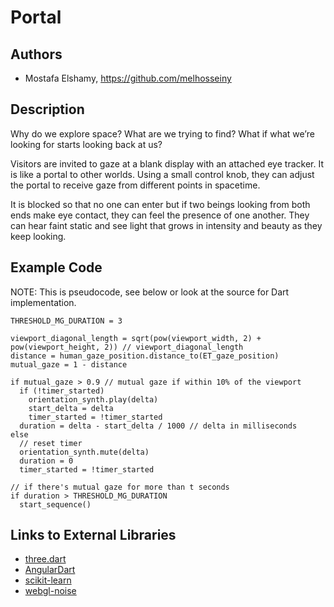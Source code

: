 # Portal

## Authors
- Mostafa Elshamy, https://github.com/melhosseiny
  
## Description

Why do we explore space? What are we trying to find? What if what we’re looking for starts looking back at us?

Visitors are invited to gaze at a blank display with an attached eye tracker. It is like a portal to other worlds. Using a small control knob, they can adjust the portal to receive gaze from different points in spacetime.

It is blocked so that no one can enter but if two beings looking from both ends make eye contact, they can feel the presence of one another. They can hear faint static and see light that grows in intensity and beauty as they keep looking.

<!--## Link to Prototype
NOTE: If your project lives online you can add one or more links here. Make sure you have a stable version of your project running before linking it.

[Example Link](http://www.google.com "Example Link")-->

## Example Code
NOTE: This is pseudocode, see below or look at the source for Dart implementation.
```
THRESHOLD_MG_DURATION = 3

viewport_diagonal_length = sqrt(pow(viewport_width, 2) + pow(viewport_height, 2)) // viewport_diagonal_length
distance = human_gaze_position.distance_to(ET_gaze_position)
mutual_gaze = 1 - distance

if mutual_gaze > 0.9 // mutual gaze if within 10% of the viewport
  if (!timer_started)
    orientation_synth.play(delta)
    start_delta = delta
    timer_started = !timer_started
  duration = delta - start_delta / 1000 // delta in milliseconds
else
  // reset timer
  orientation_synth.mute(delta)
  duration = 0
  timer_started = !timer_started

// if there's mutual gaze for more than t seconds
if duration > THRESHOLD_MG_DURATION
  start_sequence()
```

## Links to External Libraries

 - [three.dart](http://threedart.github.io/three.dart/ "Dart port of three.js")
 - [AngularDart](https://angulardart.org/ "Dart port of AngularJS")
 - [scikit-learn](http://scikit-learn.org/stable/ "Machine Learning in Python")
 - [webgl-noise](https://github.com/ashima/webgl-noise "Procedural Noise Shader Routines compatible with WebGL")

<!--## Images & Videos
NOTE: For additional images you can either use a relative link to an image on this repo or an absolute link to an externally hosted image.

![Example Image](project_images/cover.jpg?raw=true "Example Image")

https://www.youtube.com/watch?v=30yGOxJJ2PQ-->
